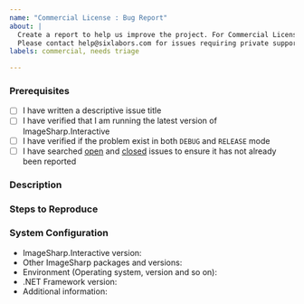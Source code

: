 ```yaml
---
name: "Commercial License : Bug Report"
about: |
  Create a report to help us improve the project. For Commercial License holders only.
  Please contact help@sixlabors.com for issues requiring private support. 
labels: commercial, needs triage

---
```



### Prerequisites

- [ ] I have written a descriptive issue title
- [ ] I have verified that I am running the latest version of ImageSharp.Interactive
- [ ] I have verified if the problem exist in both `DEBUG` and `RELEASE` mode
- [ ] I have searched [open](https://github.com/SixLabors/ImageSharp.Interactive/issues) and [closed](https://github.com/SixLabors/ImageSharp.Interactive/issues?q=is%3Aissue+is%3Aclosed) issues to ensure it has not already been reported

### Description
<!-- A description of the bug or feature -->

### Steps to Reproduce
<!-- List of steps, sample code, failing test or link to a project that reproduces the behavior -->

### System Configuration
<!-- Tell us about the environment where you are experiencing the bug -->

- ImageSharp.Interactive version:
- Other ImageSharp packages and versions:
- Environment (Operating system, version and so on):
- .NET Framework version:
- Additional information:

<!-- Thanks for reporting the issue to ImageSharp.Interactive! -->
